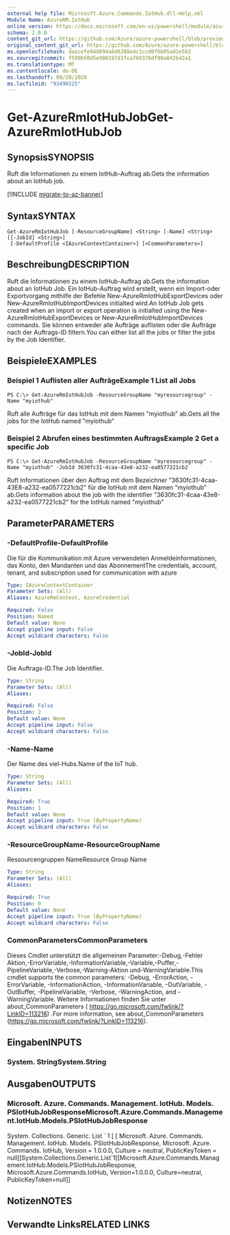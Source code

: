 ```yaml
---
external help file: Microsoft.Azure.Commands.IotHub.dll-Help.xml
Module Name: AzureRM.IotHub
online version: https://docs.microsoft.com/en-us/powershell/module/azurerm.iothub/get-azurermiothubjob
schema: 2.0.0
content_git_url: https://github.com/Azure/azure-powershell/blob/preview/src/ResourceManager/IotHub/Commands.IotHub/help/Get-AzureRmIotHubJob.md
original_content_git_url: https://github.com/Azure/azure-powershell/blob/preview/src/ResourceManager/IotHub/Commands.IotHub/help/Get-AzureRmIotHubJob.md
ms.openlocfilehash: daacefe94d694a6d6288e4c1ccd0f6b05ad1e582
ms.sourcegitcommit: f599b50d5e980197d1fca769378df90a842b42a1
ms.translationtype: MT
ms.contentlocale: de-DE
ms.lasthandoff: 08/20/2020
ms.locfileid: "93496525"
---
```

# <span data-ttu-id="eebfa-101">Get-AzureRmIotHubJob</span><span class="sxs-lookup"><span data-stu-id="eebfa-101">Get-AzureRmIotHubJob</span></span>

## <span data-ttu-id="eebfa-102">Synopsis</span><span class="sxs-lookup"><span data-stu-id="eebfa-102">SYNOPSIS</span></span>
<span data-ttu-id="eebfa-103">Ruft die Informationen zu einem IotHub-Auftrag ab.</span><span class="sxs-lookup"><span data-stu-id="eebfa-103">Gets the information about an IotHub job.</span></span>

[!INCLUDE [migrate-to-az-banner](../../includes/migrate-to-az-banner.md)]

## <span data-ttu-id="eebfa-104">Syntax</span><span class="sxs-lookup"><span data-stu-id="eebfa-104">SYNTAX</span></span>

```
Get-AzureRmIotHubJob [-ResourceGroupName] <String> [-Name] <String> [[-JobId] <String>]
 [-DefaultProfile <IAzureContextContainer>] [<CommonParameters>]
```

## <span data-ttu-id="eebfa-105">Beschreibung</span><span class="sxs-lookup"><span data-stu-id="eebfa-105">DESCRIPTION</span></span>
<span data-ttu-id="eebfa-106">Ruft die Informationen zu einem IotHub-Auftrag ab.</span><span class="sxs-lookup"><span data-stu-id="eebfa-106">Gets the information about an IotHub Job.</span></span>
<span data-ttu-id="eebfa-107">Ein IotHub-Auftrag wird erstellt, wenn ein Import-oder Exportvorgang mithilfe der Befehle New-AzureRmIotHubExportDevices oder New-AzureRmIotHubImportDevices initialted wird.</span><span class="sxs-lookup"><span data-stu-id="eebfa-107">An IotHub Job gets created when an import or export operation is initialted using the New-AzureRmIotHubExportDevices or New-AzureRmIotHubImportDevices commands.</span></span>
<span data-ttu-id="eebfa-108">Sie können entweder alle Aufträge auflisten oder die Aufträge nach der Auftrags-ID filtern.</span><span class="sxs-lookup"><span data-stu-id="eebfa-108">You can either list all the jobs or filter the jobs by the Job Identifier.</span></span>

## <span data-ttu-id="eebfa-109">Beispiele</span><span class="sxs-lookup"><span data-stu-id="eebfa-109">EXAMPLES</span></span>

### <span data-ttu-id="eebfa-110">Beispiel 1 Auflisten aller Aufträge</span><span class="sxs-lookup"><span data-stu-id="eebfa-110">Example 1 List all Jobs</span></span>
```
PS C:\> Get-AzureRmIotHubJob -ResourceGroupName "myresourcegroup" -Name "myiothub"
```

<span data-ttu-id="eebfa-111">Ruft alle Aufträge für das IotHub mit dem Namen "myiothub" ab.</span><span class="sxs-lookup"><span data-stu-id="eebfa-111">Gets all the jobs for the IotHub named "myiothub"</span></span>

### <span data-ttu-id="eebfa-112">Beispiel 2 Abrufen eines bestimmten Auftrags</span><span class="sxs-lookup"><span data-stu-id="eebfa-112">Example 2 Get a specific Job</span></span>
```
PS C:\> Get-AzureRmIotHubJob -ResourceGroupName "myresourcegroup" -Name "myiothub" -JobId 3630fc31-4caa-43e8-a232-ea0577221cb2
```

<span data-ttu-id="eebfa-113">Ruft Informationen über den Auftrag mit dem Bezeichner "3630fc31-4caa-43E8-a232-ea0577221cb2" für die IotHub mit dem Namen "myiothub" ab.</span><span class="sxs-lookup"><span data-stu-id="eebfa-113">Gets information about the job with the identifier "3630fc31-4caa-43e8-a232-ea0577221cb2" for the IotHub named "myiothub"</span></span>

## <span data-ttu-id="eebfa-114">Parameter</span><span class="sxs-lookup"><span data-stu-id="eebfa-114">PARAMETERS</span></span>

### <span data-ttu-id="eebfa-115">-DefaultProfile</span><span class="sxs-lookup"><span data-stu-id="eebfa-115">-DefaultProfile</span></span>
<span data-ttu-id="eebfa-116">Die für die Kommunikation mit Azure verwendeten Anmeldeinformationen, das Konto, den Mandanten und das Abonnement</span><span class="sxs-lookup"><span data-stu-id="eebfa-116">The credentials, account, tenant, and subscription used for communication with azure</span></span>

```yaml
Type: IAzureContextContainer
Parameter Sets: (All)
Aliases: AzureRmContext, AzureCredential

Required: False
Position: Named
Default value: None
Accept pipeline input: False
Accept wildcard characters: False
```

### <span data-ttu-id="eebfa-117">-JobId</span><span class="sxs-lookup"><span data-stu-id="eebfa-117">-JobId</span></span>
<span data-ttu-id="eebfa-118">Die Auftrags-ID.</span><span class="sxs-lookup"><span data-stu-id="eebfa-118">The Job Identifier.</span></span> 

```yaml
Type: String
Parameter Sets: (All)
Aliases: 

Required: False
Position: 2
Default value: None
Accept pipeline input: False
Accept wildcard characters: False
```

### <span data-ttu-id="eebfa-119">-Name</span><span class="sxs-lookup"><span data-stu-id="eebfa-119">-Name</span></span>
<span data-ttu-id="eebfa-120">Der Name des viel-Hubs.</span><span class="sxs-lookup"><span data-stu-id="eebfa-120">Name of the IoT hub.</span></span> 

```yaml
Type: String
Parameter Sets: (All)
Aliases: 

Required: True
Position: 1
Default value: None
Accept pipeline input: True (ByPropertyName)
Accept wildcard characters: False
```

### <span data-ttu-id="eebfa-121">-ResourceGroupName</span><span class="sxs-lookup"><span data-stu-id="eebfa-121">-ResourceGroupName</span></span>
<span data-ttu-id="eebfa-122">Ressourcengruppen Name</span><span class="sxs-lookup"><span data-stu-id="eebfa-122">Resource Group Name</span></span>

```yaml
Type: String
Parameter Sets: (All)
Aliases: 

Required: True
Position: 0
Default value: None
Accept pipeline input: True (ByPropertyName)
Accept wildcard characters: False
```

### <span data-ttu-id="eebfa-123">CommonParameters</span><span class="sxs-lookup"><span data-stu-id="eebfa-123">CommonParameters</span></span>
<span data-ttu-id="eebfa-124">Dieses Cmdlet unterstützt die allgemeinen Parameter:-Debug,-Fehler Aktion,-ErrorVariable,-InformationVariable,-Variable,-Puffer,-PipelineVariable,-Verbose,-Warning-Aktion und-WarningVariable.</span><span class="sxs-lookup"><span data-stu-id="eebfa-124">This cmdlet supports the common parameters: -Debug, -ErrorAction, -ErrorVariable, -InformationAction, -InformationVariable, -OutVariable, -OutBuffer, -PipelineVariable, -Verbose, -WarningAction, and -WarningVariable.</span></span> <span data-ttu-id="eebfa-125">Weitere Informationen finden Sie unter about_CommonParameters ( https://go.microsoft.com/fwlink/?LinkID=113216) .</span><span class="sxs-lookup"><span data-stu-id="eebfa-125">For more information, see about_CommonParameters (https://go.microsoft.com/fwlink/?LinkID=113216).</span></span>

## <span data-ttu-id="eebfa-126">Eingaben</span><span class="sxs-lookup"><span data-stu-id="eebfa-126">INPUTS</span></span>

### <span data-ttu-id="eebfa-127">System. String</span><span class="sxs-lookup"><span data-stu-id="eebfa-127">System.String</span></span>

## <span data-ttu-id="eebfa-128">Ausgaben</span><span class="sxs-lookup"><span data-stu-id="eebfa-128">OUTPUTS</span></span>

### <span data-ttu-id="eebfa-129">Microsoft. Azure. Commands. Management. IotHub. Models. PSIotHubJobResponse</span><span class="sxs-lookup"><span data-stu-id="eebfa-129">Microsoft.Azure.Commands.Management.IotHub.Models.PSIotHubJobResponse</span></span>
<span data-ttu-id="eebfa-130">System. Collections. Generic. List \` 1 \[ \[ Microsoft. Azure. Commands. Management. IotHub. Models. PSIotHubJobResponse, Microsoft. Azure. Commands. IotHub, Version = 1.0.0.0, Culture = neutral, PublicKeyToken = null\]\]</span><span class="sxs-lookup"><span data-stu-id="eebfa-130">System.Collections.Generic.List\`1\[\[Microsoft.Azure.Commands.Management.IotHub.Models.PSIotHubJobResponse, Microsoft.Azure.Commands.IotHub, Version=1.0.0.0, Culture=neutral, PublicKeyToken=null\]\]</span></span>

## <span data-ttu-id="eebfa-131">Notizen</span><span class="sxs-lookup"><span data-stu-id="eebfa-131">NOTES</span></span>

## <span data-ttu-id="eebfa-132">Verwandte Links</span><span class="sxs-lookup"><span data-stu-id="eebfa-132">RELATED LINKS</span></span>

